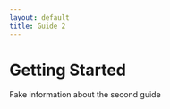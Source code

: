 ```yaml
---
layout: default
title: Guide 2
---
```


# Getting Started

Fake information about the second guide